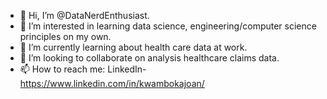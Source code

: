 - 👋 Hi, I’m @DataNerdEnthusiast.
- 👀 I’m interested in learning data science, engineering/computer science principles on my own.
- 🌱 I’m currently learning about health care data at work.
- 💞️ I’m looking to collaborate on analysis healthcare claims data.
- 📫 How to reach me: LinkedIn- https://www.linkedin.com/in/kwambokajoan/ 

<!---
DataNerdEnthusiast/DataNerdEnthusiast is a ✨ special ✨ repository because its `README.md` (this file) appears on your GitHub profile.
You can click the Preview link to take a look at your changes.
--->
